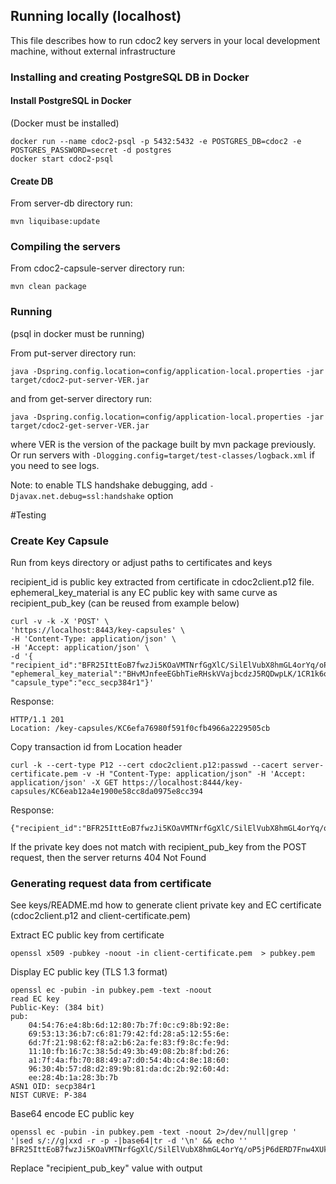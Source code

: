 ## Running locally (localhost)

This file describes how to run cdoc2 key servers in your local development machine, without external infrastructure

### Installing and creating PostgreSQL DB in Docker

#### Install PostgreSQL in Docker
(Docker must be installed)
```
docker run --name cdoc2-psql -p 5432:5432 -e POSTGRES_DB=cdoc2 -e POSTGRES_PASSWORD=secret -d postgres
docker start cdoc2-psql
```

#### Create DB
From server-db directory run:
```
mvn liquibase:update
```

### Compiling the servers
From cdoc2-capsule-server directory run:
```
mvn clean package
```

### Running
(psql in docker must be running)

From put-server directory run:
```
java -Dspring.config.location=config/application-local.properties -jar target/cdoc2-put-server-VER.jar
```

and from get-server directory run:
```
java -Dspring.config.location=config/application-local.properties -jar target/cdoc2-get-server-VER.jar
```

where VER is the version of the package built by mvn package previously.
Or run servers with `-Dlogging.config=target/test-classes/logback.xml` if you need to see logs.

Note: to enable TLS handshake debugging, add `-Djavax.net.debug=ssl:handshake` option


#Testing
### Create Key Capsule
Run from keys directory or adjust paths to certificates and keys

recipient_id is public key extracted from certificate in cdoc2client.p12 file.
ephemeral_key_material is any EC public key with same curve as recipient_pub_key (can be reused from example below)
```
curl -v -k -X 'POST' \
'https://localhost:8443/key-capsules' \
-H 'Content-Type: application/json' \
-H 'Accept: application/json' \
-d '{
"recipient_id":"BFR25IttEoB7fwzJi5KOaVMTNrfGgXlC/SilElVubX8hmGL4orYq/oP5jP6dERD7Fnw4XUk7SQgrj70moX9K+3CISafQVEvEjhhgljBLV9jSiZuB2twrkmBN7ihLGig7ew==",
"ephemeral_key_material":"BHvMJnfeeEGbhTieRHskVVajbcdzJ5RQDwpLK/1CR1k6o8sZpaWFBUnA/vPhFyZFL8IS3fVQPYFnRQuMqRWXRgy5WmvAZb2/pBMDb5P68aAIHYn9PGeGTFnmwg13vGskew==",
"capsule_type":"ecc_secp384r1"}'
```
Response:
```
HTTP/1.1 201 
Location: /key-capsules/KC6efa76980f591f0cfb4966a2229505cb
```

Copy transaction id from Location header

```
curl -k --cert-type P12 --cert cdoc2client.p12:passwd --cacert server-certificate.pem -v -H "Content-Type: application/json" -H 'Accept: application/json' -X GET https://localhost:8444/key-capsules/KC6eab12a4e1900e58cc8da0975e8cc394
```
Response:
```
{"recipient_id":"BFR25IttEoB7fwzJi5KOaVMTNrfGgXlC/SilElVubX8hmGL4orYq/oP5jP6dERD7Fnw4XUk7SQgrj70moX9K+3CISafQVEvEjhhgljBLV9jSiZuB2twrkmBN7ihLGig7ew==","ephemeral_key_material":"BHvMJnfeeEGbhTieRHskVVajbcdzJ5RQDwpLK/1CR1k6o8sZpaWFBUnA/vPhFyZFL8IS3fVQPYFnRQuMqRWXRgy5WmvAZb2/pBMDb5P68aAIHYn9PGeGTFnmwg13vGskew==","capsule_type":"ecc_secp384r1"}
```

If the private key does not match with recipient_pub_key from the POST request, then the server returns 404 Not Found

### Generating request data from certificate

See keys/README.md how to generate client private key and EC certificate (cdoc2client.p12 and client-certificate.pem)

Extract EC public key from certificate
```
openssl x509 -pubkey -noout -in client-certificate.pem  > pubkey.pem
```

Display EC public key (TLS 1.3 format)
```
openssl ec -pubin -in pubkey.pem -text -noout
read EC key
Public-Key: (384 bit)
pub:
    04:54:76:e4:8b:6d:12:80:7b:7f:0c:c9:8b:92:8e:
    69:53:13:36:b7:c6:81:79:42:fd:28:a5:12:55:6e:
    6d:7f:21:98:62:f8:a2:b6:2a:fe:83:f9:8c:fe:9d:
    11:10:fb:16:7c:38:5d:49:3b:49:08:2b:8f:bd:26:
    a1:7f:4a:fb:70:88:49:a7:d0:54:4b:c4:8e:18:60:
    96:30:4b:57:d8:d2:89:9b:81:da:dc:2b:92:60:4d:
    ee:28:4b:1a:28:3b:7b
ASN1 OID: secp384r1
NIST CURVE: P-384
```

Base64 encode EC public key
```
openssl ec -pubin -in pubkey.pem -text -noout 2>/dev/null|grep '    '|sed s/://g|xxd -r -p -|base64|tr -d '\n' && echo ''
BFR25IttEoB7fwzJi5KOaVMTNrfGgXlC/SilElVubX8hmGL4orYq/oP5jP6dERD7Fnw4XUk7SQgrj70moX9K+3CISafQVEvEjhhgljBLV9jSiZuB2twrkmBN7ihLGig7ew==
```

Replace "recipient_pub_key" value with output
